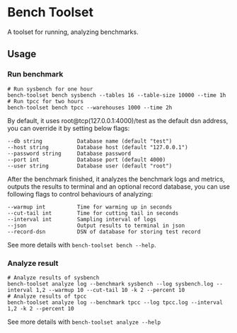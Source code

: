 # Bench Toolset
A toolset for running, analyzing benchmarks.

## Usage

### Run benchmark

```
# Run sysbench for one hour
bench-toolset bench sysbench --tables 16 --table-size 10000 --time 1h
# Run tpcc for two hours
bench-toolset bench tpcc --warehouses 1000 --time 2h
```

By default, it uses root@tcp(127.0.0.1:4000)/test as the default dsn address, you can override it by setting below flags:
```
--db string           Database name (default "test")
--host string         Database host (default "127.0.0.1")
--password string     Database password
--port int            Database port (default 4000)
--user string         Database user (default "root")
```

After the benchmark finished, it analyzes the benchmark logs and metrics, outputs the results to terminal and an optional record database, you can use following flags to control behaviours of analyzing:
```
--warmup int          Time for warming up in seconds
--cut-tail int        Time for cutting tail in seconds
--interval int        Sampling interval of logs
--json                Output results to terminal in json
--record-dsn          DSN of database for storing test record
```

See more details with `bench-toolset bench --help`.

### Analyze result
```
# Analyze results of sysbench
bench-toolset analyze log --benchmark sysbench --log sysbench.log --interval 1,2 --warmup 10 --cut-tail 10 -k 2 --percent 10
# Analyze results of tpcc
bench-toolset analyze log --benchmark tpcc --log tpcc.log --interval 1,2 -k 2 --percent 10
```

See more details with `bench-toolset analyze --help`
